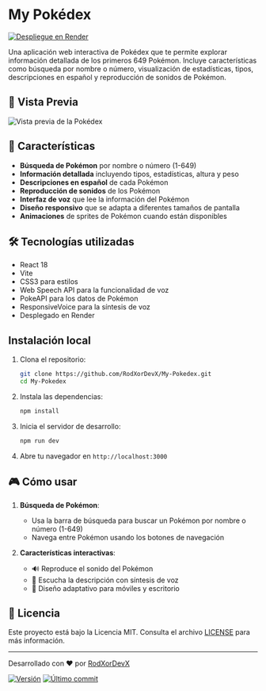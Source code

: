 # My Pokédex

[![Despliegue en Render](https://img.shields.io/badge/Render-46E3B7?style=for-the-badge&logo=render&logoColor=white)](https://my-pokedex-2w1u.onrender.com/)

Una aplicación web interactiva de Pokédex que te permite explorar información detallada de los primeros 649 Pokémon. Incluye características como búsqueda por nombre o número, visualización de estadísticas, tipos, descripciones en español y reproducción de sonidos de Pokémon.

## 🌟 Vista Previa

![Vista previa de la Pokédex](https://i.imgur.com/ER7vT9b.png)

## 🚀 Características

- **Búsqueda de Pokémon** por nombre o número (1-649)
- **Información detallada** incluyendo tipos, estadísticas, altura y peso
- **Descripciones en español** de cada Pokémon
- **Reproducción de sonidos** de los Pokémon
- **Interfaz de voz** que lee la información del Pokémon
- **Diseño responsivo** que se adapta a diferentes tamaños de pantalla
- **Animaciones** de sprites de Pokémon cuando están disponibles

## 🛠️ Tecnologías utilizadas

- React 18
- Vite
- CSS3 para estilos
- Web Speech API para la funcionalidad de voz
- PokeAPI para los datos de Pokémon
- ResponsiveVoice para la síntesis de voz
- Desplegado en Render

##  Instalación local

1. Clona el repositorio:
   ```bash
   git clone https://github.com/RodXorDevX/My-Pokedex.git
   cd My-Pokedex
   ```

2. Instala las dependencias:
   ```bash
   npm install
   ```

3. Inicia el servidor de desarrollo:
   ```bash
   npm run dev
   ```

4. Abre tu navegador en `http://localhost:3000`

## 🎮 Cómo usar

1. **Búsqueda de Pokémon**:
   - Usa la barra de búsqueda para buscar un Pokémon por nombre o número (1-649)
   - Navega entre Pokémon usando los botones de navegación

2. **Características interactivas**:
   - 🔊 Reproduce el sonido del Pokémon
   - 📢 Escucha la descripción con síntesis de voz
   - 📱 Diseño adaptativo para móviles y escritorio

## 📝 Licencia

Este proyecto está bajo la Licencia MIT. Consulta el archivo [LICENSE](LICENSE) para más información.

---

Desarrollado con ❤️ por [RodXorDevX](https://github.com/RodXorDevX)

[![Versión](https://img.shields.io/badge/versión-1.0.0-blue)](https://github.com/RodXorDevX/My-Pokedex/releases) [![Último commit](https://img.shields.io/github/last-commit/RodXorDevX/My-Pokedex)](https://github.com/RodXorDevX/My-Pokedex/commits/main)
